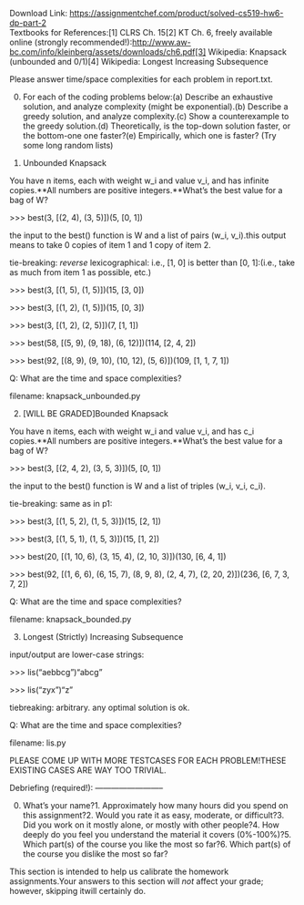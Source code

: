Download Link: https://assignmentchef.com/product/solved-cs519-hw6-dp-part-2
<br>
Textbooks for References:[1] CLRS Ch. 15[2] KT Ch. 6, freely available online (strongly recommended!):http://www.aw-bc.com/info/kleinberg/assets/downloads/ch6.pdf[3] Wikipedia: Knapsack (unbounded and 0/1)[4] Wikipedia: Longest Increasing Subsequence

Please answer time/space complexities for each problem in report.txt.

0. For each of the coding problems below:(a) Describe an exhaustive solution, and analyze complexity (might be exponential).(b) Describe a greedy solution, and analyze complexity.(c) Show a counterexample to the greedy solution.(d) Theoretically, is the top-down solution faster, or the bottom-one one faster?(e) Empirically, which one is faster? (Try some long random lists)

1. Unbounded Knapsack

You have n items, each with weight w_i and value v_i, and has infinite copies.**All numbers are positive integers.**What’s the best value for a bag of W?

&gt;&gt;&gt; best(3, [(2, 4), (3, 5)])(5, [0, 1])

the input to the best() function is W and a list of pairs (w_i, v_i).this output means to take 0 copies of item 1 and 1 copy of item 2.

tie-breaking: *reverse* lexicographical: i.e., [1, 0] is better than [0, 1]:(i.e., take as much from item 1 as possible, etc.)

&gt;&gt;&gt; best(3, [(1, 5), (1, 5)])(15, [3, 0])

&gt;&gt;&gt; best(3, [(1, 2), (1, 5)])(15, [0, 3])

&gt;&gt;&gt; best(3, [(1, 2), (2, 5)])(7, [1, 1])

&gt;&gt;&gt; best(58, [(5, 9), (9, 18), (6, 12)])(114, [2, 4, 2])

&gt;&gt;&gt; best(92, [(8, 9), (9, 10), (10, 12), (5, 6)])(109, [1, 1, 7, 1])

Q: What are the time and space complexities?

filename: knapsack_unbounded.py

2. [WILL BE GRADED]Bounded Knapsack

You have n items, each with weight w_i and value v_i, and has c_i copies.**All numbers are positive integers.**What’s the best value for a bag of W?

&gt;&gt;&gt; best(3, [(2, 4, 2), (3, 5, 3)])(5, [0, 1])

the input to the best() function is W and a list of triples (w_i, v_i, c_i).

tie-breaking: same as in p1:

&gt;&gt;&gt; best(3, [(1, 5, 2), (1, 5, 3)])(15, [2, 1])

&gt;&gt;&gt; best(3, [(1, 5, 1), (1, 5, 3)])(15, [1, 2])

&gt;&gt;&gt; best(20, [(1, 10, 6), (3, 15, 4), (2, 10, 3)])(130, [6, 4, 1])

&gt;&gt;&gt; best(92, [(1, 6, 6), (6, 15, 7), (8, 9, 8), (2, 4, 7), (2, 20, 2)])(236, [6, 7, 3, 7, 2])

Q: What are the time and space complexities?

filename: knapsack_bounded.py

3. Longest (Strictly) Increasing Subsequence

input/output are lower-case strings:

&gt;&gt;&gt; lis(“aebbcg”)“abcg”

&gt;&gt;&gt; lis(“zyx”)“z”

tiebreaking: arbitrary. any optimal solution is ok.

Q: What are the time and space complexities?

filename: lis.py

PLEASE COME UP WITH MORE TESTCASES FOR EACH PROBLEM!THESE EXISTING CASES ARE WAY TOO TRIVIAL.

Debriefing (required!): ————————–

0. What’s your name?1. Approximately how many hours did you spend on this assignment?2. Would you rate it as easy, moderate, or difficult?3. Did you work on it mostly alone, or mostly with other people?4. How deeply do you feel you understand the material it covers (0%-100%)?5. Which part(s) of the course you like the most so far?6. Which part(s) of the course you dislike the most so far?

This section is intended to help us calibrate the homework assignments.Your answers to this section will *not* affect your grade; however, skipping itwill certainly do.